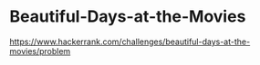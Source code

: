 # Beautiful-Days-at-the-Movies
https://www.hackerrank.com/challenges/beautiful-days-at-the-movies/problem
